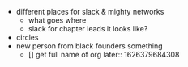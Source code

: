 - different places for slack & mighty networks
	- what goes where
	- slack for chapter leads it looks like?
- circles
- new person from black founders something
	- [] get full name of org
	  later:: 1626379684308